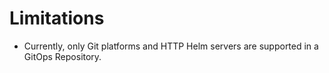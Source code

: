 # Limitations

* Currently, only Git platforms and HTTP Helm servers are supported in a GitOps Repository.
